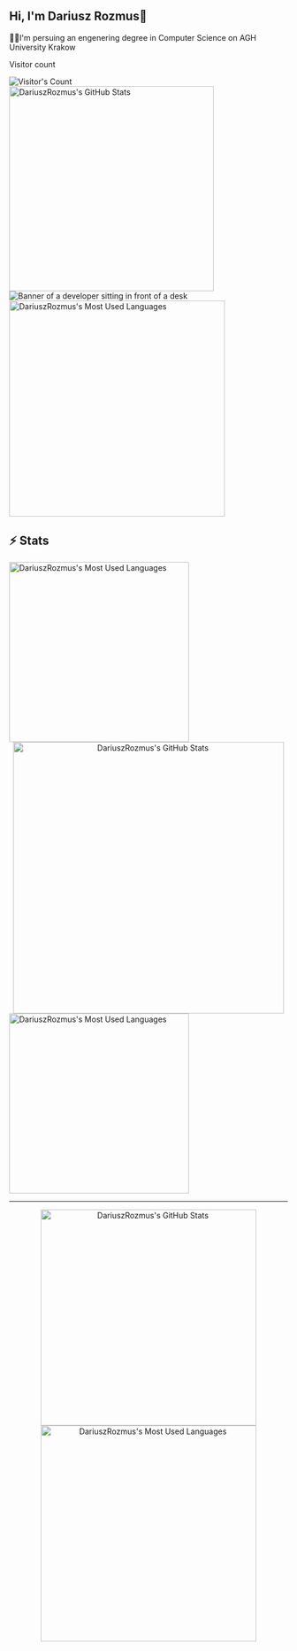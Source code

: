 ## Hi, I'm Dariusz Rozmus👋
👨‍💻I'm persuing an engenering degree in Computer Science on AGH University Krakow

<div align="left"> 
  <p>Visitor count</p>
  <img src="https://profile-counter.glitch.me/{DariuszRozmus}/count.svg" alt="Visitor's Count" />
</div>

<img width="370" src="https://github-readme-stats.vercel.app/api?username=DariuszRozmus&theme=calm&count_private=true&show_icons=true&rank_icon=github&locale=en" alt="DariuszRozmus's GitHub Stats" />


<img src="https://github.com/{DariuszRozmus}/{DariuszRozmus}/blob/main/software-developer.png" alt="Banner of a developer sitting in front of a desk">
<img width="390" src="https://github-readme-stats.vercel.app/api/top-langs?username=DariuszRozmus&theme=transparent&layout=compact&hide=css&langs_count=8&locale=en" alt="DariuszRozmus's Most Used Languages" />

## ⚡️ Stats

<img width=325 src="https://github-readme-stats.vercel.app/api/top-langs?username=DariuszRozmus&theme=transparent&layout=donut&hide=css&langs_count=8&border_radius=10&show_icons=true&locale=en" alt="DariuszRozmus's Most Used Languages" />


<br>

<div align=center>
  <img width=490 src="https://github-readme-stats.vercel.app/api?username=DariuszRozmus&theme=transparent&count_private=true&show_icons=true&rank_icon=github&locale=en" alt="DariuszRozmus's GitHub Stats" />
  </div>
  <img width=325 src="https://github-readme-stats.vercel.app/api/top-langs?username=DariuszRozmus&theme=transparent&layout=donut&hide=css&langs_count=8&border_radius=10&show_icons=true&locale=en" alt="DariuszRozmus's Most Used Languages" />


<hr>

<div align="center">
  <img width="390" src="https://github-readme-stats.vercel.app/api?username=DariuszRozmus&theme=calm&count_private=true&show_icons=true&rank_icon=github&locale=en" alt="DariuszRozmus's GitHub Stats" />
  <img width="390" src="https://github-readme-stats.vercel.app/api/top-langs?username=DariuszRozmus&theme=calm&layout=compact&hide=css&langs_count=8&locale=en" alt="DariuszRozmus's Most Used Languages" />
</div>

